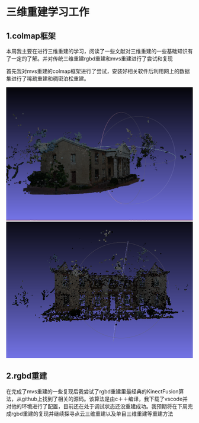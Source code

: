 # 三维重建学习工作

## 1.colmap框架

  本周我主要在进行三维重建的学习，阅读了一些文献对三维重建的一些基础知识有了一定的了解。并对传统三维重建rgbd重建和mvs重建进行了尝试和复现

  首先我对mvs重建的colmap框架进行了尝试，安装好相关软件后利用网上的数据集进行了稀疏重建和稠密泊松重建。

![稠密重建](https://github.com/ZYJ-Group/wuyuchen/blob/main/%E5%91%A8%E5%B7%A5%E4%BD%9C/%E7%A8%A0%E5%AF%86%E9%87%8D%E5%BB%BA.png)![重建1](https://github.com/ZYJ-Group/wuyuchen/blob/main/%E5%91%A8%E5%B7%A5%E4%BD%9C/%E9%87%8D%E5%BB%BA1.png)

## 2.rgbd重建

  在完成了mvs重建的一些复现后我尝试了rgbd重建里最经典的KinectFusion算法，从github上找到了相关的源码。该算法是由c＋＋编译，我下载了vscode并对他的环境进行了配置，目前还在处于调试状态还没重建成功。我预期将在下周完成rgbd重建的复现并继续探寻点云三维重建以及单目三维重建等重建方法
